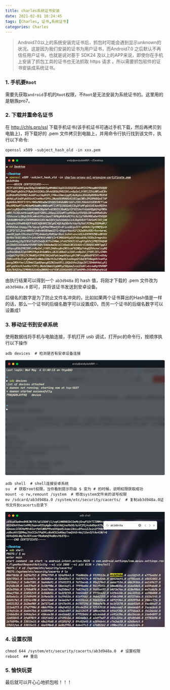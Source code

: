 ```yaml
---
title: charles系统证书安装
date: 2021-02-01 10:24:45
tags: [Charles, 证书,系统证书]
categories: Charles
---
```

> Android7.0以上的系统安装完证书后，抓包时可能会遇到显示unknown的状况。这是因为我们安装的证书为用户证书，而Android7.0 之后默认不再信任用户证书，也就是说对基于 SDK24 及以上的APP来说，即使你在手机上安装了抓包工具的证书也无法抓取 https 请求 。所以需要抓包软件的证书安装成系统证书。

### 1. 手机要`Root`

需要先获取`android`手机的`Root`权限，不`Root`是无法安装为系统证书的。这里用的是魅族pro7。

### 2. 下载并重命名证书

在 http://chls.pro/ssl 下载手机证书(该手机证书可通过手机下载，然后再拷贝到电脑上)，将下载好的 .pem 文件拷贝到电脑上，并用命令行执行找到该文件，执行以下命令:

```shell
openssl x509 -subject_hash_old -in xxx.pem
```



![adbhash](https://raw.githubusercontent.com/aaaaaAndy/picture/main/images/20210201102608.png)



由执行结果可以得到一个 `ab3d948a` 的 hash 值，将刚才下载的 .pem 文件改为 `ab3d948a.0` 即可，并将该证书发送到安卓设备。

后缀名的数字是为了防止文件名冲突的，比如如果两个证书算出的Hash值是一样的话，那么一个证书的后缀名数字可以设置成0，而另一个证书的后缀名数字可以设置成1

### 3. 移动证书到安卓系统

使用数据线将手机与电脑连接，手机打开 usb 调试，打开pc的命令行，按顺序执行以下操作

```shell
adb devices  # 检测是否有安卓设备连接
```

![adbdevices](https://raw.githubusercontent.com/aaaaaAndy/picture/main/images/20210201102925.png)

```shell
adb shell  # shell连接安卓系统
su  # 获取root权限，当你看到提示符由 $ 变为 # 的时候，说明权限获取成功
mount -o rw,remount /system	 # 修改system文件夹的读写权限
mv /sdcard/ab3d948a.0 /system/etc/security/cacerts/  # 复制ab3d948a.0证书文件到cacerts目录下
```

![adbls](https://raw.githubusercontent.com/aaaaaAndy/picture/main/images/20210201102952.png)

### 4. 设置权限

```shell
chmod 644 /system/etc/security/cacerts/ab3d948a.0  # 设置权限
reboot  ## 重启
```

### 5. 愉快玩耍

最后就可以开心心地抓包啦！！！



<!-- more -->